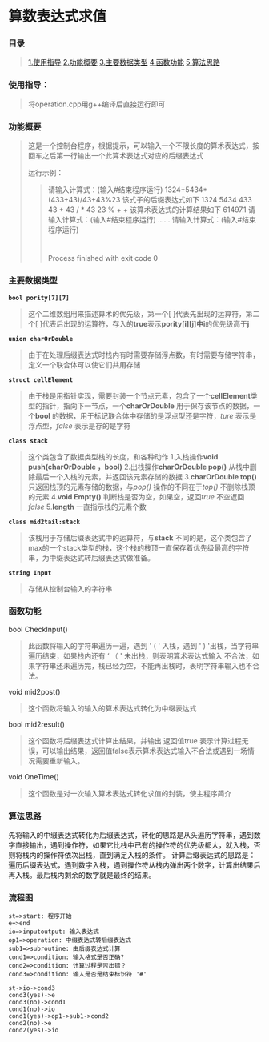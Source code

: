 
# 算数表达式求值

### 目录
> [1.使用指导](#使用指导)
> [2.功能概要](#功能概要)
> [3.主要数据类型](#主要数据类型)
> [4.函数功能](#函数功能)
> [5.算法思路](#算法思路)


### 使用指导：
> 将operation.cpp用g++编译后直接运行即可

### 功能概要
> 这是一个控制台程序，根据提示，可以输入一个不限长度的算术表达式，按回车之后第一行输出一个此算术表达式对应的后缀表达式
> 
> 运行示例：
> > 请输入计算式：(输入#结束程序运行)
> >1324+5434*(433+43)/43+43%23
> > 该式子的后缀表达式如下
> > 1324 5434 433 43 + 43 / * 43 23 % + +
> > 该算术表达式的计算结果如下
> > 61497.1
> > 请输入计算式：(输入#结束程序运行)
> > ……
> >请输入计算式：(输入#结束程序运行)
> > #
> > Process finished with exit code 0

### 主要数据类型
**```bool pority[7][7]```**
>  这个二维数组用来描述算术的优先级，第一个[ ]代表先出现的运算符，第二个[ ]代表后出现的运算符，存入的**true**表示**pority[i][j]**中**i**的优先级高于**j**

**```union charOrDouble```**
>  由于在处理后缀表达式时栈内有时需要存储浮点数，有时需要存储字符串，定义一个联合体可以使它们共用存储

**```struct cellElement```**
>  由于栈是用指针实现，需要封装一个节点元素，包含了一个**cellElement**类型的指针，指向下一节点，一个**charOrDouble** 用于保存该节点的数据，一个**bool** 的数据，用于标记联合体中存储的是浮点型还是字符，*ture* 表示是浮点型，*false* 表示是存的是字符

**```class stack```**
>  这个类包含了数据类型栈的长度，和各种动作
>  1.入栈操作**void push(charOrDouble ，bool)**
> 2.出栈操作**charOrDouble pop()** 从栈中删除最后一个入栈的元素，并返回该元素存储的数据
> 3.**charOrDouble top()** 只返回栈顶的元素存储的数据，与*pop()* 操作的不同在于*top()* 不删除栈顶的元素
>  4.**void Empty()** 判断栈是否为空，如果空，返回*true* 不空返回 *false*
>  5.**length** 一直指示栈的元素个数

**```class mid2tail:stack```**
>  该栈用于存储后缀表达式中的运算符，与**stack** 不同的是，这个类包含了max的一个stack类型的栈，这个栈的栈顶一直保存着优先级最高的字符串，为中缀表达式转后缀表达式做准备。 

**```string Input```**
>  存储从控制台输入的字符串

### 函数功能
bool CheckInput()
> 此函数将输入的字符串遍历一遍，遇到 ' ( ' 入栈，遇到 ' ) '出栈，当字符串遍历结束，如果栈内还有 ‘ （ ' 未出栈，则表明算术表达式输入 不合法，如果字符串还未遍历完，栈已经为空，不能再出栈时，表明字符串输入也不合法。

void mid2post()
>  这个函数将输入的输入的算术表达式转化为中缀表达式

bool mid2result()
>  这个函数将后缀表达式计算出结果，并输出
>   返回值true 表示计算过程无误，可以输出结果，返回值false表示算术表达式输入不合法或遇到一场情况需要重新输入。

void OneTime()
>   这个函数是对一次输入算术表达式转化求值的封装，使主程序简介

### 算法思路
先将输入的中缀表达式转化为后缀表达式，转化的思路是从头遍历字符串，遇到数字直接输出，遇到操作符，如果它比栈中已有的操作符的优先级都大，就入栈，否则将栈内的操作符依次出栈，直到满足入栈的条件。
计算后缀表达式的思路是：遍历后缀表达式，遇到数字入栈，遇到操作符从栈内弹出两个数字，计算出结果后再入栈。最后栈内剩余的数字就是最终的结果。

### 流程图

```flow
st=>start: 程序开始
e=>end
io=>inputoutput: 输入表达式
op1=>operation: 中缀表达式转后缀表达式
sub1=>subroutine: 由后缀表达式计算
cond1=>condition: 输入格式是否正确?
cond2=>condition: 计算过程是否出错？
cond3=>condition: 输入是否是结束标识符 '#' 

st->io->cond3
cond3(yes)->e
cond3(no)->cond1
cond1(no)->io
cond1(yes)->op1->sub1->cond2
cond2(no)->e
cond2(yes)->io



```